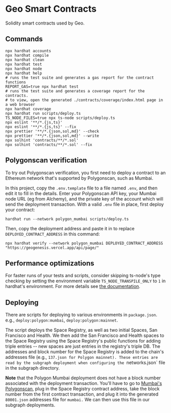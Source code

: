 # Geo Smart Contracts

Solidity smart contracts used by Geo.

## Commands

```shell
npx hardhat accounts
npx hardhat compile
npx hardhat clean
npx hardhat test
npx hardhat node
npx hardhat help
# runs the test suite and generates a gas report for the contract functions
REPORT_GAS=true npx hardhat test
# runs the test suite and generates a coverage report for the contracts.
# to view, open the generated ./contracts/coverage/index.html page in a web browser
npx hardhat coverage
npx hardhat run scripts/deploy.ts
TS_NODE_FILES=true npx ts-node scripts/deploy.ts
npx eslint '**/*.{js,ts}'
npx eslint '**/*.{js,ts}' --fix
npx prettier '**/*.{json,sol,md}' --check
npx prettier '**/*.{json,sol,md}' --write
npx solhint 'contracts/**/*.sol'
npx solhint 'contracts/**/*.sol' --fix
```

## Polygonscan verification

To try out Polygonscan verification, you first need to deploy a contract to an Ethereum network that's supported by Polygonscan, such as Mumbai.

In this project, copy the `.env.template` file to a file named `.env`, and then edit it to fill in the details. Enter your Polygonscan API key, your Mumbai node URL (eg from Alchemy), and the private key of the account which will send the deployment transaction. With a valid `.env` file in place, first deploy your contract:

```shell
hardhat run --network polygon_mumbai scripts/deploy.ts
```

Then, copy the deployment address and paste it in to replace `DEPLOYED_CONTRACT_ADDRESS` in this command:

```shell
npx hardhat verify --network polygon_mumbai DEPLOYED_CONTRACT_ADDRESS "https://geogenesis.vercel.app/api/page/"
```

## Performance optimizations

For faster runs of your tests and scripts, consider skipping ts-node's type checking by setting the environment variable `TS_NODE_TRANSPILE_ONLY` to `1` in hardhat's environment. For more details see [the documentation](https://hardhat.org/guides/typescript.html#performance-optimizations).

## Deploying

There are scripts for deploying to various environments in `package.json`. e.g., `deploy:polygon:mumbai`, `deploy:polygon:mainnet`.

The script deploys the Space Registry, as well as two initial Spaces, San Francisco and Health. We then add the San Francisco and Health spaces to the Space Registry using the Space Registry's public functions for adding triple entries -- new spaces are just entries in the registry's triple DB. The addresses and block number for the Space Registry is added to the chain's addresses file (e.g., `137.json for Polygon mainnet). These entries are read by the subgraph deployment when configuring the `networks.json` file in the subgraph directory.

**Note** that the Polygon Mumbai deployment does not have a block number associated with the deployment transaction. You'll have to go to [Mumbai's Polygonscan](https://mumbai.polygonscan.com), plug in the Space Registry contract address, take the block number from the first contract transaction, and plug it into the generated `80001.json` addresses file for `mumbai.` We can then use this file in our subgraph deployments.
